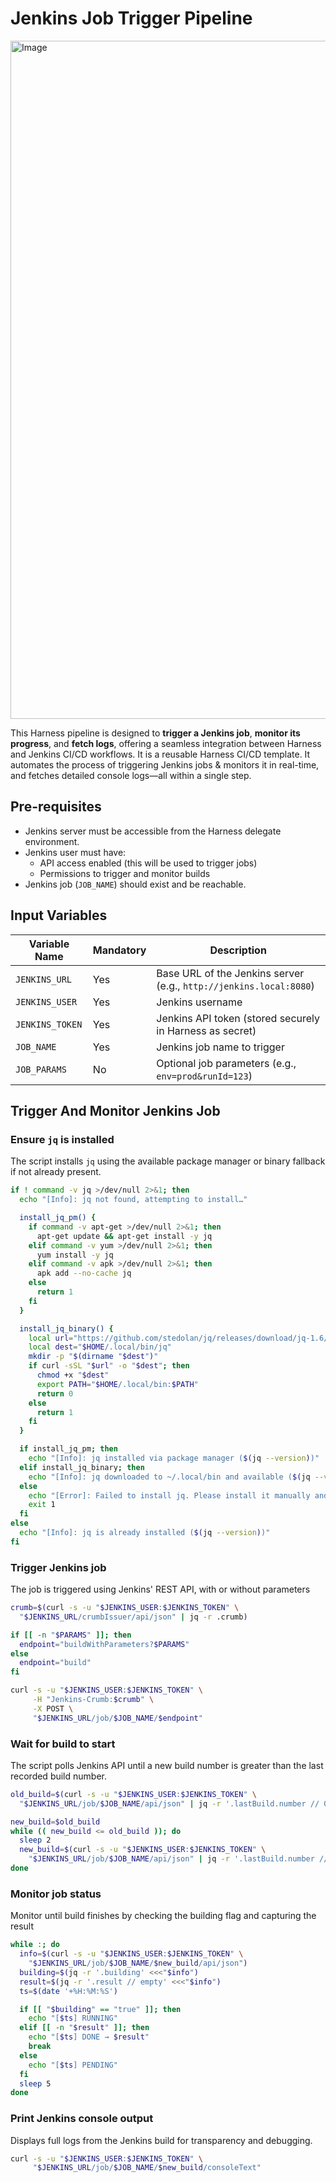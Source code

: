# Jenkins Job Trigger Pipeline

<img width="1085" alt="Image" src="https://github.com/user-attachments/assets/7f02b1fd-df3d-4c1a-a483-729acb2ad686" />

This Harness pipeline is designed to **trigger a Jenkins job**, **monitor its progress**, and **fetch logs**, offering a seamless integration between Harness and Jenkins CI/CD workflows.
It is a reusable Harness CI/CD template. It automates the process of triggering Jenkins jobs & monitors it in real-time, and fetches detailed console logs—all within a single step. 

## Pre-requisites

- Jenkins server must be accessible from the Harness delegate environment.
- Jenkins user must have:
  - API access enabled (this will be used to trigger jobs)
  - Permissions to trigger and monitor builds
- Jenkins job (`JOB_NAME`) should exist and be reachable.


## Input Variables

| Variable Name   |  Mandatory | Description                                                                |
|----------------|----------|----------------------------------------------------------------------------|
| `JENKINS_URL`  | Yes   | Base URL of the Jenkins server (e.g., `http://jenkins.local:8080`)        |
| `JENKINS_USER` | Yes   | Jenkins username                                                           |
| `JENKINS_TOKEN`| Yes   | Jenkins API token (stored securely in Harness as secret)                            |
| `JOB_NAME`     | Yes   | Jenkins job name to trigger                                               |
| `JOB_PARAMS`   | No    | Optional job parameters (e.g., `env=prod&runId=123`)                      |



## Trigger And Monitor Jenkins Job

### Ensure `jq` is installed

The script installs `jq` using the available package manager or binary fallback if not already present.

```bash
if ! command -v jq >/dev/null 2>&1; then
  echo "[Info]: jq not found, attempting to install…"

  install_jq_pm() {
    if command -v apt-get >/dev/null 2>&1; then
      apt-get update && apt-get install -y jq
    elif command -v yum >/dev/null 2>&1; then
      yum install -y jq
    elif command -v apk >/dev/null 2>&1; then
      apk add --no-cache jq
    else
      return 1
    fi
  }

  install_jq_binary() {
    local url="https://github.com/stedolan/jq/releases/download/jq-1.6/jq-linux64"
    local dest="$HOME/.local/bin/jq"
    mkdir -p "$(dirname "$dest")"
    if curl -sSL "$url" -o "$dest"; then
      chmod +x "$dest"
      export PATH="$HOME/.local/bin:$PATH"
      return 0
    else
      return 1
    fi
  }

  if install_jq_pm; then
    echo "[Info]: jq installed via package manager ($(jq --version))"
  elif install_jq_binary; then
    echo "[Info]: jq downloaded to ~/.local/bin and available ($(jq --version))"
  else
    echo "[Error]: Failed to install jq. Please install it manually and re-run."
    exit 1
  fi
else
  echo "[Info]: jq is already installed ($(jq --version))"
fi
```

### Trigger Jenkins job

The job is triggered using Jenkins' REST API, with or without parameters

```bash
crumb=$(curl -s -u "$JENKINS_USER:$JENKINS_TOKEN" \
  "$JENKINS_URL/crumbIssuer/api/json" | jq -r .crumb)

if [[ -n "$PARAMS" ]]; then
  endpoint="buildWithParameters?$PARAMS"
else
  endpoint="build"
fi

curl -s -u "$JENKINS_USER:$JENKINS_TOKEN" \
     -H "Jenkins-Crumb:$crumb" \
     -X POST \
     "$JENKINS_URL/job/$JOB_NAME/$endpoint"
```

### Wait for build to start

The script polls Jenkins API until a new build number is greater than the last recorded build number.

```bash
old_build=$(curl -s -u "$JENKINS_USER:$JENKINS_TOKEN" \
  "$JENKINS_URL/job/$JOB_NAME/api/json" | jq -r '.lastBuild.number // 0')

new_build=$old_build
while (( new_build <= old_build )); do
  sleep 2
  new_build=$(curl -s -u "$JENKINS_USER:$JENKINS_TOKEN" \
    "$JENKINS_URL/job/$JOB_NAME/api/json" | jq -r '.lastBuild.number // 0')
done
```

### Monitor job status

Monitor until build finishes by checking the building flag and capturing the result

```bash
while :; do
  info=$(curl -s -u "$JENKINS_USER:$JENKINS_TOKEN" \
    "$JENKINS_URL/job/$JOB_NAME/$new_build/api/json")
  building=$(jq -r '.building' <<<"$info")
  result=$(jq -r '.result // empty' <<<"$info")
  ts=$(date '+%H:%M:%S')

  if [[ "$building" == "true" ]]; then
    echo "[$ts] RUNNING"
  elif [[ -n "$result" ]]; then
    echo "[$ts] DONE → $result"
    break
  else
    echo "[$ts] PENDING"
  fi
  sleep 5
done
```

### Print Jenkins console output

Displays full logs from the Jenkins build for transparency and debugging.

```bash
curl -s -u "$JENKINS_USER:$JENKINS_TOKEN" \
     "$JENKINS_URL/job/$JOB_NAME/$new_build/consoleText"
```

